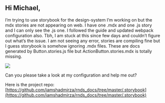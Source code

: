 ## Hi Michael,


I’m trying to use storybook for the design-system I’m working on but the mdx stories are not appearing on web. I have one .mdx and one .js story and I can only see the .js one. I followed the guide and updated webpack configuration also. Tbh, I am stuck at this since few days and couldn’t figure out what’s the issue. I am not seeing any error, stories are compiling fine but I guess storybook is somehow ignoring .mdx files. These are docs generated by Button.stories.js file but ActionButton.stories.mdx is totally missing.

![](https://cdn.hashnode.com/res/hashnode/image-dev/upload/v1626673204589/qIqGEmJqg.png)

Can you please take a look at my configuration and help me out?

Here is the project repo: [https://github.com/iamshadmirza/rnds_docs/tree/master/.storybook](https://github.com/iamshadmirza/rnds_docs/tree/master/.storybook)
